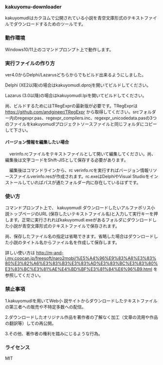 ### kakuyomu-downloader
kakuyomudlはカクヨムで公開されている小説を青空文庫形式のテキストファイルでダウンロードするためのツールです。

### 動作環境
Windows10/11上のコマンドプロンプト上で動作します。

### 実行ファイルの作り方
ver4.0からDelphi/Lazarusどちらからでもビルド出来るようにしました。

Delphi (XE2以降)の場合はkakuyomudl.dprojを開いてビルドしてください。

Lazarus (3.0以降)の場合はkakuyomudl.lpiを開いてビルドしてください。

尚、ビルドするためにはTRegExprの最新版が必要です。TRegExprは https://github.com/andgineer/TRegExpr から取得してください。srcフォルダー内のregexpr.pas、regexpr_compilers.inc、regexpr_unicodedata.pasの3つのファイルをkakuyomudlプロジェクトソースファイルと同じフォルダにコピーして下さい。

#### バージョン情報を編集したい場合
　verinfo.rcファイルをテキストファイルとして開いて編集してください。尚、編集後は文字コードをShift-JISとして保存する必要があります。

　編集後はコマンドラインから、rc verinfo.rcを実行すればバージョン情報リソースファイルverinfo.resが作成されます。rc.exeはDelphiやVisual Studioをインストールしていればパスが通たフォルダー内に存在しているはずです。


### 使い方
コマンドプロンプト上で、
kakuyomudl ダウンロードしたいアルファポリス小説トップページのURL (保存したいテキストファイル名)と入力して実行キーを押します。正常に実行されればkakuyomudl.exeがあるフォルダにダウンロードした小説が青空文庫形式のテキストファイルで保存されます。

尚、保存したファイル名の指定は省略できます。省略した場合はダウンロードした小説のタイトル名からファイル名を作成して保存します。

詳しい使い方は http://m-and-i.my.coocan.jp/freesoft/naro2mobi/%E5%A4%96%E9%83%A8%E3%83%80%E3%82%A6%E3%83%B3%E3%83%AD%E3%83%BC%E3%83%80%E3%83%BC%E3%81%AE%E4%BD%BF%E3%81%84%E6%96%B9.html を参照してください。

### 禁止事項
1.kakuyomudlを用いてWeb小 説サイトからダウンロードしたテキストファイルの第三者への販売や不特定多数への配信。 

2.ダウンロードしたオリジナル作品を著作者の了解なく加工（文章の流用や作品の翻訳等）しての再公開。 

3.その他、著作者の権利を踏みにじるような行為。 


### ライセンス
MIT
